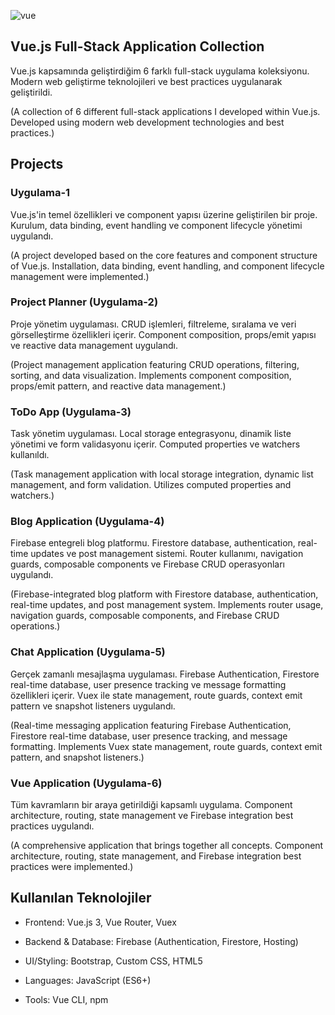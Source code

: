 ![vue](https://github.com/user-attachments/assets/adb68219-1da8-41c8-a9ef-4ce428e82e92)




## Vue.js Full-Stack Application Collection

Vue.js  kapsamında geliştirdiğim 6 farklı full-stack uygulama koleksiyonu. Modern web geliştirme teknolojileri ve best practices uygulanarak geliştirildi.

(A collection of 6 different full-stack applications I developed within Vue.js. Developed using modern web development technologies and best practices.)



## Projects

### Uygulama-1

Vue.js'in temel özellikleri ve component yapısı üzerine geliştirilen bir proje. Kurulum, data binding, event handling ve component lifecycle yönetimi uygulandı.

(A project developed based on the core features and component structure of Vue.js. Installation, data binding, event handling, and component lifecycle management were implemented.)


### Project Planner (Uygulama-2)

Proje yönetim uygulaması. CRUD işlemleri, filtreleme, sıralama ve veri görselleştirme özellikleri içerir. Component composition, props/emit yapısı ve reactive data management uygulandı.

(Project management application featuring CRUD operations, filtering, sorting, and data visualization. Implements component composition, props/emit pattern, and reactive data management.)

### ToDo App (Uygulama-3)

Task yönetim uygulaması. Local storage entegrasyonu, dinamik liste yönetimi ve form validasyonu içerir. Computed properties ve watchers kullanıldı.

(Task management application with local storage integration, dynamic list management, and form validation. Utilizes computed properties and watchers.)

### Blog Application (Uygulama-4)

Firebase entegreli blog platformu. Firestore database, authentication, real-time updates ve post management sistemi. Router kullanımı, navigation guards, composable components ve Firebase CRUD operasyonları uygulandı.

(Firebase-integrated blog platform with Firestore database, authentication, real-time updates, and post management system. Implements router usage, navigation guards, composable components, and Firebase CRUD operations.)

### Chat Application (Uygulama-5)

Gerçek zamanlı mesajlaşma uygulaması. Firebase Authentication, Firestore real-time database, user presence tracking ve message formatting özellikleri içerir. Vuex ile state management, route guards, context emit pattern ve snapshot listeners uygulandı.

(Real-time messaging application featuring Firebase Authentication, Firestore real-time database, user presence tracking, and message formatting. Implements Vuex state management, route guards, context emit pattern, and snapshot listeners.)

### Vue Application (Uygulama-6)

Tüm kavramların bir araya getirildiği kapsamlı uygulama. Component architecture, routing, state management ve Firebase integration best practices uygulandı.

(A comprehensive application that brings together all concepts. Component architecture, routing, state management, and Firebase integration best practices were implemented.)




## Kullanılan Teknolojiler

- Frontend: Vue.js 3, Vue Router, Vuex

- Backend & Database: Firebase (Authentication, Firestore, Hosting)

- UI/Styling: Bootstrap, Custom CSS, HTML5

- Languages: JavaScript (ES6+)

- Tools: Vue CLI, npm





